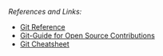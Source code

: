 *References and Links:*

- [Git Reference](http://gitref.org/index.html)
- [Git-Guide for Open Source Contributions](https://github.com/chhavip/Git-Guide)
- [Git Cheatsheet](https://github.com/tiimgreen/github-cheat-sheet)
